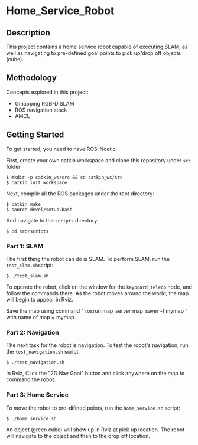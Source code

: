 # Home_Service_Robot

## Description

This project contains a home service robot capable of executing SLAM, as well as navigating to pre-defined goal points to pick up/drop off objects (cube).

## Methodology

Concepts explored in this project:

* Gmapping RGB-D SLAM
* ROS navigation stack
* AMCL  



## Getting Started

To get started, you need to have ROS-Noetic.

First, create your own catkin workspace and clone this repository under `src`  folder

```shell
$ mkdir -p catkin_ws/src && cd catkin_ws/src
$ catkin_init_workspace
```

Next, compile all the ROS packages under the root directory: 

```shell
$ catkin_make
$ source devel/setup.bash
```

And navigate to the `scripts` directory:

```shell
$ cd src/scripts
```

### Part 1: SLAM

The first thing the robot can do is SLAM. To perform SLAM, run the `test_slam.sh`script:

```shell
$ ./test_slam.sh
```

To operate the robot, click on the window for the `keyboard_teleop` node, and follow the commands there. As the robot moves around the world, the map will begin to appear in Rviz.

Save the map using command " rosrun map_server map_saver -f mymap " with name of map = mymap

### Part 2: Navigation

The next task for the robot is navigation. To test the robot's navigation, run the `test_navigation.sh` script:

```shell
$ ./test_navigation.sh
```

In Rviz, Click the "2D Nav Goal" button and click anywhere on the map to command the robot. 


### Part 3: Home Service

To move the robot to pre-difined points, run the `home_service.sh` script:

```shell
$ ./home_service.sh
```

An object (green cube) will show up in Rviz at pick up location. The robot will navigate to the object and then to the drop off location. 




